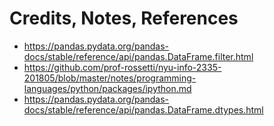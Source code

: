 # Credits, Notes, References

  + https://pandas.pydata.org/pandas-docs/stable/reference/api/pandas.DataFrame.filter.html
  + https://github.com/prof-rossetti/nyu-info-2335-201805/blob/master/notes/programming-languages/python/packages/ipython.md
  + https://pandas.pydata.org/pandas-docs/stable/reference/api/pandas.DataFrame.dtypes.html
